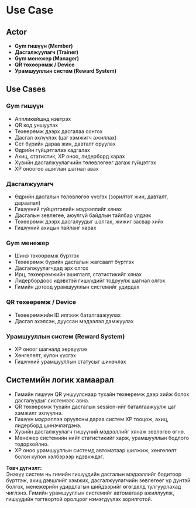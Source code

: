 # Use Case

## Actor

- **Gym гишүүн (Member)**
- **Дасгалжуулагч (Trainer)**
- **Gym менежер (Manager)**
- **QR төхөөрөмж / Device**
- **Урамшууллын систем (Reward System)**

## Use Cases

### **Gym гишүүн**
- Аппликейшнд нэвтрэх  
- QR код уншуулах  
- Төхөөрөмж дээрх дасгалаа сонгох  
- Дасгал эхлүүлэх (цаг хэмжигч ажиллах)  
- Сет бүрийн дараа жин, давталт оруулах  
- Өдрийн гүйцэтгэлээ хадгалах  
- Ахиц, статистик, XP оноо, лидерборд харах  
- Хувийн дасгалжуулагчийн төлөвлөгөөг дагаж гүйцэтгэх  
- XP оноогоо ашиглан шагнал авах  

### **Дасгалжуулагч**
- Өдрийн дасгалын төлөвлөгөө үүсгэх (зорилтот жин, давталт, дараалал)  
- Гишүүний гүйцэтгэлийн мэдээллийг хянах  
- Дасгалын зөвлөгөө, аюулгүй байдлын тайлбар үлдээх  
- Төхөөрөмж дээрх дасгалуудыг шалгах, жижиг засвар хийх  
- Гишүүний ахицын тайланг харах  

### **Gym менежер**
- Шинэ төхөөрөмж бүртгэх  
- Төхөөрөмж бүрийн дасгалын жагсаалт бүртгэх  
- Дасгалжуулагчдад эрх олгох  
- Ирц, төхөөрөмжийн ашиглалт, статистикийг хянах  
- Лидербордоос идэвхтэй гишүүдийг тодруулж шагнал олгох  
- Гимийн дотоод урамшууллын системийг удирдах  

### **QR төхөөрөмж / Device**
- Төхөөрөмжийн ID илгээж баталгаажуулах  
- Дасгал эхэлсэн, дууссан мэдээлэл дамжуулах  

### **Урамшууллын систем (Reward System)**
- XP оноог шагналд хөрвүүлэх  
- Хөнгөлөлт, купон үүсгэх  
- Гишүүний урамшууллын статусыг шинэчлэх  

## Системийн логик хамаарал
- Гимийн гишүүн QR уншуулснаар тухайн төхөөрөмж дээр хийж болох дасгалуудыг системээс авна.  
- QR төхөөрөмж тухайн дасгалын session-ийг баталгаажуулж цаг хэмжилт эхлүүлнэ.  
- Гишүүн мэдээллээ оруулсны дараа систем XP тооцож, ахиц, лидерборд шинэчлэгдэнэ.  
- Хувийн дасгалжуулагч гишүүний мэдээллийг хянаж зөвлөгөө өгнө.  
- Менежер системийн нийт статистикийг харж, урамшууллын бодлого тодорхойлно.  
- XP оноо урамшууллын системд автоматаар шилжиж, хөнгөлөлт болон купон хэлбэрээр идэвхждэг.  

**Товч дүгнэлт:**  
Энэхүү систем нь гимийн гишүүдийн дасгалын мэдээллийг бодитоор бүртгэж, ахиц дэвшлийг хэмжих, дасгалжуулагчийн зөвлөгөөг үр дүнтэй болгох, менежерийн удирдлагын шийдвэрийг өгөгдөлд тулгуурлахад чиглэнэ. Гимийн урамшууллын системийг автоматаар ажиллуулж, гишүүдийн тогтвортой оролцоог нэмэгдүүлэх зорилготой.
